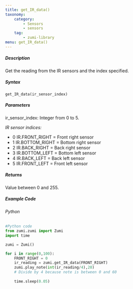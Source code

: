 ```yaml
---
title: get_IR_data()
taxonomy:
    category:
        - Sensors
        - sensors
    tag:
        - zumi-library
menu: get_IR_data()
---
```


##### Description
Get the reading from the IR sensors and the index specified. 

##### Syntax
```get_IR_data(ir_sensor_index)```<br />

##### Parameters
ir_sensor_index: Integer from 0 to 5.

*IR sensor indices:*
*  0  IR.FRONT_RIGHT = Front right sensor
*  1  IR.BOTTOM_RIGHT = Bottom right sensor
*  2  IR.BACK_RIGHT = Back right sensor
*  3  IR.BOTTOM_LEFT = Bottom left sensor
*  4  IR.BACK_LEFT = Back left sensor
*  5  IR.FRONT_LEFT = Front left sensor

##### Returns
Value between 0 and 255.

##### Example Code
###### Python
```python
#Python code
from zumi.zumi import Zumi
import time

zumi = Zumi()

for i in range(0,100):
    FRONT_RIGHT = 0
    ir_reading = zumi.get_IR_data(FRONT_RIGHT)
    zumi.play_note(int(ir_reading/4),20) 
    # Divide by 4 because note is between 0 and 60
    
    time.sleep(0.05)
```